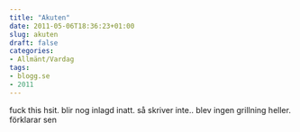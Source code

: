 ```yaml
---
title: "Akuten"
date: 2011-05-06T18:36:23+01:00
slug: akuten
draft: false
categories:
- Allmänt/Vardag
tags:
- blogg.se
- 2011
---
```

fuck this hsit. blir nog inlagd inatt. så skriver inte.. blev ingen grillning heller. förklarar sen